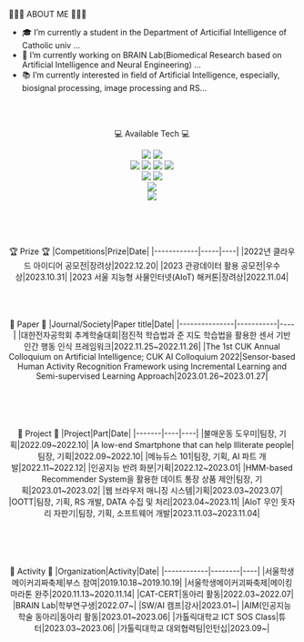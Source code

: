
👩🏻‍💻 ABOUT ME 👩🏻‍💻

- 🎓 I’m currently a student in the Department of Articifial Intelligence of Catholic univ ...
- 🧐 I’m currently working on BRAIN Lab(Biomedical Research based on Artificial Intelligence and Neural Engineering) ...
- 📚 I’m currently interested in field of Artificial Intelligence,
     especially, biosignal processing, image processing and RS...
     
 
<br>
<br>
<div align="center">

💻 Available Tech 💻
<div>
<img src="https://img.shields.io/badge/python-3776AB?style=for-the-badge&logo=python&logoColor=white"/>
<img src="https://img.shields.io/badge/C-A8B9CC?style=for-the-badge&logo=C&logoColor=white"/>

<br>
<img src="https://img.shields.io/badge/html5-E34F26?style=for-the-badge&logo=html5&logoColor=white"/> 
<img src="https://img.shields.io/badge/css3-1572B6?style=for-the-badge&logo=css3&logoColor=white"/> 
<img src="https://img.shields.io/badge/PHP-777BB4?style=for-the-badge&logo=PHP&logoColor=white"/>
<img src="https://img.shields.io/badge/MySQL-4479A1?style=for-the-badge&logo=MySQL&logoColor=white"/>

<br>
<img src="https://img.shields.io/badge/Arduino-00979D?style=for-the-badge&logo=Arduino&logoColor=white"/> 
<img src="https://img.shields.io/badge/Raspberry Pi-A22846?style=for-the-badge&logo=Raspberry Pi&logoColor=white"/> 

<br>
<img src="https://img.shields.io/badge/scikit-learn-F7931E?style=for-the-badge&logo=scikit-learn&logoColor=white"/> 
<br>
<img src="https://img.shields.io/badge/linux-FCC624?style=for-the-badge&logo=linux&logoColor=white"/> 

<br><br><br>

🏆 Prize 🏆
|Competitions|Prize|Date|
|------------|-----|----|
|2022년 클라우드 아이디어 공모전|장려상|2022.12.20|
|2023 관광데이터 활용 공모전|우수상|2023.10.31|
|2023 서울 지능형 사물인터넷(AIoT) 해커톤|장려상|2022.11.04|

<br><br><br>
📄 Paper 📄
|Journal/Society|Paper title|Date|
|---------------|-----------|----|
|대한전자공학회 추계학술대회|점진적 학습법과 준 지도 학습법을 활용한 센서 기반 인간 행동 인식 프레임워크|2022.11.25~2022.11.26|
|The 1st CUK Annual Colloquium on Artificial Intelligence; CUK AI Colloquium 2022|Sensor-based Human Activity Recognition Framework using Incremental Learning and Semi-supervised Learning Approach|2023.01.26~2023.01.27|

     

<br><br><br>     
🤖 Project 🤖
|Project|Part|Date|
|-------|----|----| 
|불매운동 도우미|팀장, 기획|2022.09~2022.10|
|A low-end Smartphone that can help llliterate people|팀장, 기획|2022.09~2022.10|
|메뉴듀스 101|팀장, 기획, AI 파트 개발|2022.11~2022.12|
|인공지능 반려 화분|기획|2022.12~2023.01|
|HMM-based Recommender System을 활용한 데이트 통장 상품 제안|팀장, 기획|2023.01~2023.02|
|웹 브라우저 매니징 시스템|기획|2023.03~2023.07|
|OOTT|팀장, 기획, RS 개발, DATA 수집 및 처리|2023.04~2023.11|
|AIoT 무인 돗자리 자판기|팀장, 기획, 소프트웨어 개발|2023.11.03~2023.11.04|
 
<br><br><br>     
🤖 Activity 🤖
|Organization|Activity|Date|
|------------|--------|----|
|서울학생메이커괴짜축제|부스 참여|2019.10.18~2019.10.19|
|서울학생메이커괴짜축제|메이킹마라톤 완주|2020.11.13~2020.11.14|
|CAT-CERT|동아리 활동|2022.03~2022.07|
|BRAIN Lab|학부연구생|2022.07~|
|SW/AI 캠프|강사|2023.01~|
|AIM(인공지능 학술 동아리|동아리 활동|2023.01~2023.06|
|가톨릭대학교 ICT SOS Class|튜터|2023.03~2023.06|
|가톨릭대학교 대외협력팀|인턴십|2023.09~|


</div>
